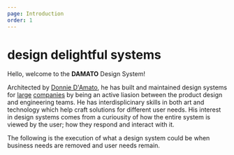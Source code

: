 ```yaml
---
page: Introduction
order: 1
---
```


# design **delightful** systems

Hello, welcome to the **DAMATO** Design System!

Architected by [Donnie D'Amato](https://donniedamato.info), he has built and maintained design systems for [large](https://www.compass.com) [companies](https://www.godaddy.com) by being an active liasion between the product design and engineering teams. He has interdisplicinary skills in both art and technology which help craft solutions for different user needs. His interest in design systems comes from a curiousity of how the entire system is viewed by the user; how they respond and interact with it.

The following is the execution of what a design system could be when business needs are removed and user needs remain.